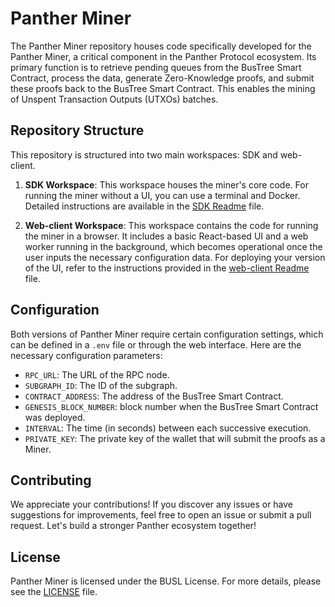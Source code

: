 # Panther Miner

The Panther Miner repository houses code specifically developed for the Panther
Miner, a critical component in the Panther Protocol ecosystem. Its primary
function is to retrieve pending queues from the BusTree Smart Contract, process
the data, generate Zero-Knowledge proofs, and submit these proofs back to the
BusTree Smart Contract. This enables the mining of Unspent Transaction Outputs
(UTXOs) batches.

## Repository Structure

This repository is structured into two main workspaces: SDK and web-client.

1. **SDK Workspace**: This workspace houses the miner's core code. For running
   the miner without a UI, you can use a terminal and Docker. Detailed
   instructions are available in the [SDK Readme](./sdk/README.md) file.

2. **Web-client Workspace**: This workspace contains the code for running the
   miner in a browser. It includes a basic React-based UI and a web worker
   running in the background, which becomes operational once the user inputs the
   necessary configuration data. For deploying your version of the UI, refer to
   the instructions provided in the [web-client Readme](./sdk/README.md) file.

## Configuration

Both versions of Panther Miner require certain configuration settings, which can
be defined in a `.env` file or through the web interface. Here are the necessary
configuration parameters:

- `RPC_URL`: The URL of the RPC node.
- `SUBGRAPH_ID`: The ID of the subgraph.
- `CONTRACT_ADDRESS`: The address of the BusTree Smart Contract.
- `GENESIS_BLOCK_NUMBER`: block number when the BusTree Smart Contract was deployed.
- `INTERVAL`: The time (in seconds) between each successive execution.
- `PRIVATE_KEY`: The private key of the wallet that will submit the proofs as a Miner.

## Contributing

We appreciate your contributions! If you discover any issues or have suggestions
for improvements, feel free to open an issue or submit a pull request. Let's
build a stronger Panther ecosystem together!

## License

Panther Miner is licensed under the BUSL License. For more details, please see
the [LICENSE](/LICENSE) file.

